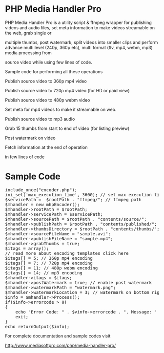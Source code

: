 PHP Media Handler Pro
=====================

PHP Media Handler Pro is a utility script & ffmpeg wrapper for publishing videos and audio files, set meta information to make videos streamable on the web, grab single or 

multiple thumbs, post watermark, split videos into smaller clips and perform advance multi level (240p, 360p etc), multi format (flv, mp4, webm, mp3) media processing from 

source video while using few lines of code.

Sample code for performing all these operations 

Publish source video to 360p mp4 video

Publish source video to 720p mp4 video (for HD or paid view)

Publish source video to 480p webm video

Set meta for mp4 videos to make it streamable on web.

Publish source video to mp3 audio

Grab 15 thumbs from start to end of video (for listing preview)

Post watermark on video

Fetch information at the end of operation

in few lines of code

Sample Code
====================

<pre>
include_once("encoder.php");
ini_set('max_execution_time', 3600); // set max execution time
$servicePath =  $rootPath . "ffmpeg/"; // ffmpeg path
$mhandler = new mhpEncoder();
$mhandler->rootPath = $rootPath;
$mhandler->servicePath = $servicePath;
$mhandler->sourcePath = $rootPath . "contents/source/";
$mhandler->publishPath = $rootPath . "contents/published/";
$mhandler->thumbsDirectory = $rootPath . "contents/thumbs/";
$mhandler->sourceFileName = "sample.avi";
$mhandler->publishFileName = "sample.mp4";
$mhandler->grabThumbs = true;
$itags = array();
// read more about encoding templates click here
$itags[] = 5; // 360p mp4 encoding
$itags[] = 7; // 720p mp4 encoding
$itags[] = 11; // 480p webm encoding
$itags[] = 14; // mp3 encoding
$mhandler->itags = $itags;
$mhandler->postWatermark = true; // enable post watermark
$mhandler->watermarkPath = "watermark.png";
$mhandler->watermarkLocation = 3; // watermark on bottom right
$info = $mhandler->Process();
if($info->errorcode > 0)
{
    echo "Error Code: " . $vinfo->errorcode . ", Message: " . $vinfo->errorMessage;
    exit;
} 
echo returnOutput($info);
</pre>
For complete documentation and sample codes visit

http://www.mediasoftpro.com/php/media-handler-pro/
